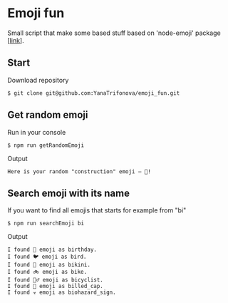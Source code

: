 # Emoji fun
Small script that make some based stuff based on 'node-emoji' package [[link](https://www.npmjs.com/package/node-emoji)].

## Start
Download repository
```
$ git clone git@github.com:YanaTrifonova/emoji_fun.git
``` 

## Get random emoji

Run in your console

```
$ npm run getRandomEmoji
``` 

Output

```
Here is your random "construction" emoji – 🚧!
```

## Search emoji with its name

If you want to find all emojis that starts for example from "bi"

```
$ npm run searchEmoji bi 
``` 

Output

```
I found 🎂 emoji as birthday.
I found 🐦 emoji as bird.
I found 👙 emoji as bikini.
I found 🚲 emoji as bike.
I found 🚴‍♂️ emoji as bicyclist.
I found 🧢 emoji as billed_cap.
I found ☣️ emoji as biohazard_sign.
```